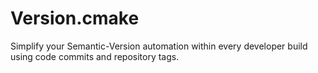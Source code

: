 # Version.cmake
Simplify your Semantic-Version automation within every developer build using code commits and repository tags.
